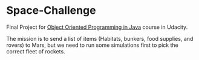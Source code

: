 # Space-Challenge
Final Project for [Object Oriented Programming in Java](https://classroom.udacity.com/courses/ud283) course in Udacity.

The mission is to send a list of items (Habitats, bunkers, food supplies, and rovers) to Mars, but we need to run some simulations first to pick the correct fleet of rockets.
